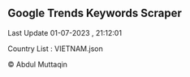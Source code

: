 

## Google Trends Keywords Scraper 
 
Last Update 01-07-2023 , 21:12:01

Country List :
VIETNAM.json



© Abdul Muttaqin 
